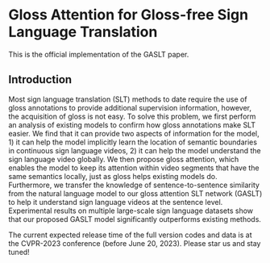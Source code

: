 # Gloss Attention for Gloss-free Sign Language Translation

This is the official implementation of the GASLT paper.

## Introduction

Most sign language translation (SLT) methods to date require the use of gloss annotations to provide additional supervision information, however, the acquisition of gloss is not easy.
To solve this problem, we first perform an analysis of existing models to confirm how gloss annotations make SLT easier.
We find that it can provide two aspects of information for the model, 1) it can help the model implicitly learn the location of semantic boundaries in continuous sign language videos, 2) it can help the model understand the sign language video globally.
We then propose gloss attention, which enables the model to keep its attention within video segments that have the same semantics locally, just as gloss helps existing models do.
Furthermore, we transfer the knowledge of sentence-to-sentence similarity from the natural language model to our gloss attention SLT network (GASLT) to help it understand sign language videos at the sentence level.
Experimental results on multiple large-scale sign language datasets show that our proposed GASLT model significantly outperforms existing methods.

 The current expected release time of the full version codes and data is at the CVPR-2023 conference (before June 20, 2023). Please star us and stay tuned!